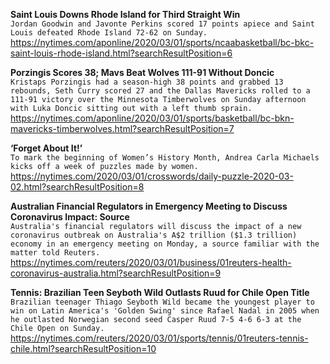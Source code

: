 **Saint Louis Downs Rhode Island for Third Straight Win**\
`Jordan Goodwin and Javonte Perkins scored 17 points apiece and Saint Louis defeated Rhode Island 72-62 on Sunday.`\
https://nytimes.com/aponline/2020/03/01/sports/ncaabasketball/bc-bkc-saint-louis-rhode-island.html?searchResultPosition=6

**Porzingis Scores 38; Mavs Beat Wolves 111-91 Without Doncic**\
`Kristaps Porzingis had a season-high 38 points and grabbed 13 rebounds, Seth Curry scored 27 and the Dallas Mavericks rolled to a 111-91 victory over the Minnesota Timberwolves on Sunday afternoon with Luka Doncic sitting out with a left thumb sprain.`\
https://nytimes.com/aponline/2020/03/01/sports/basketball/bc-bkn-mavericks-timberwolves.html?searchResultPosition=7

**‘Forget About It!’**\
`To mark the beginning of Women’s History Month, Andrea Carla Michaels kicks off a week of puzzles made by women.`\
https://nytimes.com/2020/03/01/crosswords/daily-puzzle-2020-03-02.html?searchResultPosition=8

**Australian Financial Regulators in Emergency Meeting to Discuss Coronavirus Impact: Source**\
`Australia's financial regulators will discuss the impact of a new coronavirus outbreak on Australia's A$2 trillion ($1.3 trillion) economy in an emergency meeting on Monday, a source familiar with the matter told Reuters. `\
https://nytimes.com/reuters/2020/03/01/business/01reuters-health-coronavirus-australia.html?searchResultPosition=9

**Tennis: Brazilian Teen Seyboth Wild Outlasts Ruud for Chile Open Title**\
`Brazilian teenager Thiago Seyboth Wild became the youngest player to win on Latin America's 'Golden Swing' since Rafael Nadal in 2005 when he outlasted Norwegian second seed Casper Ruud 7-5 4-6 6-3 at the Chile Open on Sunday.`\
https://nytimes.com/reuters/2020/03/01/sports/tennis/01reuters-tennis-chile.html?searchResultPosition=10

